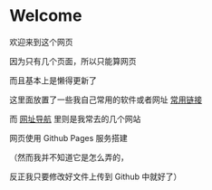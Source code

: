 Welcome
===

欢迎来到这个网页

因为只有几个页面，所以只能算网页

而且基本上是懒得更新了

这里面放置了一些我自己常用的软件或者网址 [常用链接](links.md) 

而 [网址导航](navi.md) 里则是我常去的几个网站

网页使用 Github Pages 服务搭建

（然而我并不知道它是怎么弄的，

反正我只要修改好文件上传到 Github 中就好了）